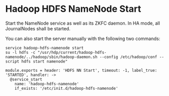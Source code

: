 
# Hadoop HDFS NameNode Start

Start the NameNode service as well as its ZKFC daemon. In HA mode, all
JournalNodes shall be started.

You can also start the server manually with the following two commands:

```
service hadoop-hdfs-namenode start
su -l hdfs -c "/usr/hdp/current/hadoop-hdfs-namenode/../hadoop/sbin/hadoop-daemon.sh --config /etc/hadoop/conf --script hdfs start namenode"
```

    module.exports = header: 'HDFS NN Start', timeout: -1, label_true: 'STARTED', handler: ->
      @service_start
        name: 'hadoop-hdfs-namenode'
        if_exists: '/etc/init.d/hadoop-hdfs-namenode'
